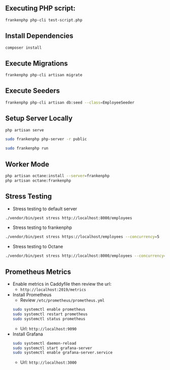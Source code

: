 ## Executing PHP script:
```sh
frankenphp php-cli test-script.php
```

## Install Dependencies
```sh
composer install
```

## Execute Migrations
```sh
frankenphp php-cli artisan migrate
```

## Execute Seeders
```sh
frankenphp php-cli artisan db:seed --class=EmployeeSeeder
```

## Setup Server Locally
```sh
php artisan serve
```
```sh
sudo frankenphp php-server -r public
```
```sh
sudo frankenphp run
```

## Worker Mode
```sh
php artisan octane:install --server=frankenphp
php artisan octane:frankenphp
```

## Stress Testing
- Stress testing to default server
```sh
./vendor/bin/pest stress http://localhost:8000/employees
```
- Stress testing to frankenphp
```sh
./vendor/bin/pest stress https://localhost/employees --concurrency=5
```
- Stress testing to Octane
```sh
./vendor/bin/pest stress http://localhost:8000/employees --concurrency=5
```

## Prometheus Metrics
- Enable metrics in Caddyfile then review the url:
  - `http://localhost:2019/metrics`
- Install Prometheus
  - Review `/etc/prometheus/prometheus.yml`
  ```sh
  sudo systemctl enable prometheus
  sudo systemctl restart prometheus
  sudo systemctl status prometheus
  ```
  - Url: `http://localhost:9090`
- Install Grafana
  ```sh
  sudo systemctl daemon-reload
  sudo systemctl start grafana-server
  sudo systemctl enable grafana-server.service
  ```
  - Url: `http://localhost:3000`